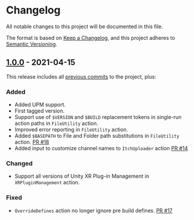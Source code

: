 # Changelog

All notable changes to this project will be documented in this file.

The format is based on [Keep a Changelog](https://keepachangelog.com/en/1.0.0/),
and this project adheres to [Semantic Versioning](https://semver.org/spec/v2.0.0.html).

<!-- ## [Unreleased] -->

## [1.0.0] - 2021-04-15

This release includes all [previous commits][1.0.0] to the project, plus:

### Added

-   Added UPM support.
-   First tagged version.
-   Support use of `$VERSION` and `$BUILD` replacement tokens in single-run action paths in `FileUtility` action.
-   Improved error reporting in `FileUtility` action.
-   Added `$BASEPATH` to File and Folder path substitutions in `FileUtility` action. [PR #18](https://github.com/superunitybuild/buildactions/pull/18)
-   Added input to customize channel names to `ItchUploader` action [PR #14](https://github.com/superunitybuild/buildactions/pull/14)

### Changed

-   Support all versions of Unity XR Plug-in Management in `XRPluginManagement` action.

### Fixed

-   `OverrideDefines` action no longer ignore pre build defines. [PR #17](https://github.com/superunitybuild/buildactions/pull/17)

[unreleased]: https://github.com/superunitybuild/buildactions/compare/v1.0.0...HEAD
[1.0.0]: https://github.com/superunitybuild/buildactions/compare/5951d33...v1.0.0
